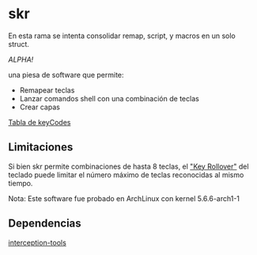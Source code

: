 # skr

En esta rama se intenta consolidar remap, script, y macros en un solo struct.

*ALPHA!*

una piesa de software que permite:

+ Remapear teclas
+ Lanzar comandos shell con una combinación de teclas
+ Crear capas

[Tabla de keyCodes](docs/keyCodes.md)

## Limitaciones

Si bien skr permite combinaciones de hasta 8 teclas,
el ["Key Rollover"](https://en.wikipedia.org/wiki/Rollover_%28key%29) del teclado
puede limitar el número máximo de teclas reconocidas al mismo tiempo.

Nota: Este software fue probado en ArchLinux con kernel 5.6.6-arch1-1

## Dependencias

[interception-tools](https://gitlab.com/interception/linux/tools)

